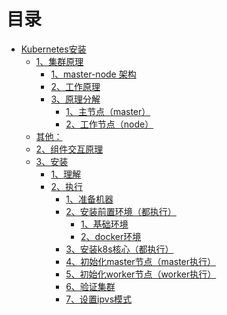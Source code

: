 
目录
=================

* [Kubernetes安装](#kubernetes安装)
   * [1、集群原理](#1集群原理)
      * [1、master-node 架构](#1master-node-架构)
      * [2、工作原理](#2工作原理)
      * [3、原理分解](#3原理分解)
         * [1、主节点（master）](#1主节点master)
         * [2、工作节点（node）](#2工作节点node)
   * [其他：](#其他)
   * [2、组件交互原理](#2组件交互原理)
   * [3、安装](#3安装)
      * [1、理解](#1理解)
      * [2、执行](#2执行)
         * [1、准备机器](#1准备机器)
         * [2、安装前置环境（都执行）](#2安装前置环境都执行)
            * [1、基础环境](#1基础环境)
            * [2、docker环境](#2docker环境)
         * [3、安装k8s核心（都执行）](#3安装k8s核心都执行)
         * [4、初始化master节点（master执行）](#4初始化master节点master执行)
         * [5、初始化worker节点（worker执行）](#5初始化worker节点worker执行)
         * [6、验证集群](#6验证集群)
         * [7、设置ipvs模式](#7设置ipvs模式)

<!-- Created by https://github.com/ekalinin/github-markdown-toc -->

